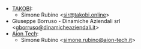 - [TAKOBI](https://takobi.online):
  - Simone Rubino \<<sir@takobi.online>\>
- Giuseppe Borruso - Dinamiche Aziendali srl
  \<<gborruso@dinamicheaziendali.it>\>
- [Aion Tech](https://aiontech.company/):
  - Simone Rubino \<<simone.rubino@aion-tech.it>\>
